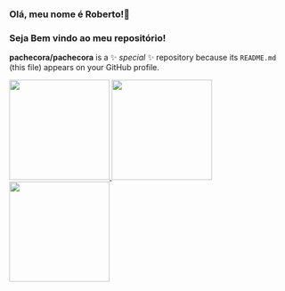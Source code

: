 ### Olá, meu nome é Roberto!👋 
### Seja Bem vindo ao meu repositório!


**pachecora/pachecora** is a ✨ _special_ ✨ repository because its `README.md` (this file) appears on your GitHub profile.


 <div>
  <a href="https://github.com/pachecora">
  <img height="180em" src="https://github-readme-stats.vercel.app/api?username=pachecora&show_icons=true&theme=dracula&include_all_commits=true&count_private=true"/>
  <img height="180em" src="https://github-readme-stats.vercel.app/api/top-langs/?username=pachecora&layout=compact&langs_count=16&theme=dracula"/>
  <img height="180em" src="https://github-readme-stats.vercel.app/api/top-langs/?username=pachecora&layout=compact&langs_count=7&theme=dracula"/>
</div>
<div style="display: inline_block"><br>
<!--   <img align="center" alt="Rafa-Js" height="30" width="40" src="https://raw.githubusercontent.com/devicons/devicon/master/icons/javascript/javascript-plain.svg"> -->
